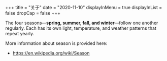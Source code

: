 +++
title = "关于"
date = "2020-11-10"
displayInMenu = true
displayInList = false
dropCap = false
+++

The four seasons—**spring, summer, fall, and winter**—follow one another regularly. Each has its own light, temperature, and weather patterns that repeat yearly.

More information about season is provided here:

* https://en.wikipedia.org/wiki/Season
